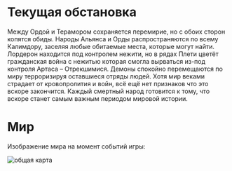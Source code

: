 # Текущая обстановка
Между Ордой и Терамором сохраняется перемирие, но с обоих сторон копятся обиды. Народы Альянса и Орды распространяются по всему Калимдору, заселяя любые обитаемые места, которые могут найти. Лордерон находится под контролем нежити, но в рядах Плети цветёт гражданская война с нежитью которая смогла вырваться из-под контроля Артаса – Отрекшимися. Демоны спокойно перемещаются по миру терроризируя оставшиеся отряды людей. Хотя мир веками страдает от кровопролития и войн, всё ещё нет признаков что это вскоре закончится. Каждый смертный народ готовится к тому, что вскоре станет самым важным периодом мировой истории.

# Мир
Изображение мира на момент событий игры:

![общая карта](../images/oldworldatlas.png)